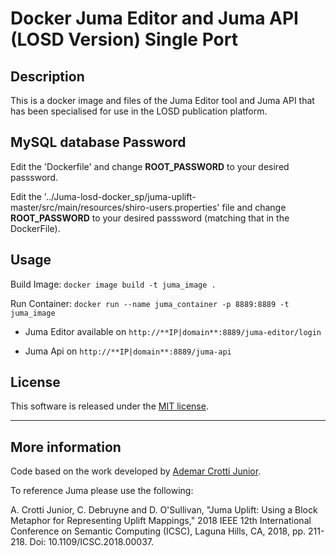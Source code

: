 # Docker Juma Editor and Juma API (LOSD Version) Single Port

## Description

This is a docker image and files of the Juma Editor tool and Juma API that has been specialised for use in the LOSD publication platform.

## MySQL database Password

Edit the 'Dockerfile' and change **ROOT_PASSWORD** to your desired passsword.

Edit the '../Juma-losd-docker_sp/juma-uplift-master/src/main/resources/shiro-users.properties' file and change **ROOT_PASSWORD** to your desired passsword (matching that in the DockerFile).

## Usage

Build Image: ``docker image build -t juma_image .``

Run Container: ``docker run --name juma_container -p 8889:8889 -t juma_image``

- Juma Editor available on ``http://**IP|domain**:8889/juma-editor/login``

- Juma Api on ``http://**IP|domain**:8889/juma-api``

## License
This software is released under the [MIT license](http://opensource.org/licenses/MIT).

-----

## More information

Code based on the work developed by [Ademar Crotti Junior](https://www.scss.tcd.ie/~crottija/juma/).

To reference Juma please use the following:

A. Crotti Junior, C. Debruyne and D. O'Sullivan, "Juma Uplift: Using a Block Metaphor for Representing Uplift Mappings," 2018 IEEE 12th International Conference on Semantic Computing (ICSC), Laguna Hills, CA, 2018, pp. 211-218. Doi: 10.1109/ICSC.2018.00037.

